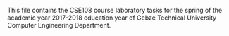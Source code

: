 This file contains the CSE108 course laboratory tasks for the spring of the academic year 2017-2018 education year of Gebze Technical University Computer Engineering Department.
